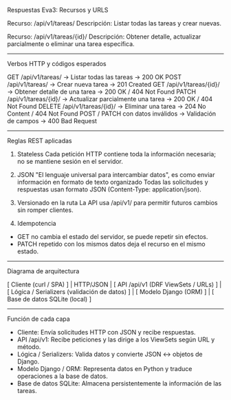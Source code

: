 Respuestas Eva3:
Recursos y URLS

Recurso: /api/v1/tareas/
Descripción: Listar todas las tareas y crear nuevas.

Recurso: /api/v1/tareas/{id}/
Descripción: Obtener detalle, actualizar parcialmente o eliminar una tarea específica.

---------------------------
Verbos HTTP y códigos esperados

GET /api/v1/tareas/ → Listar todas las tareas → 200 OK
POST /api/v1/tareas/ → Crear nueva tarea → 201 Created
GET /api/v1/tareas/{id}/ → Obtener detalle de una tarea → 200 OK / 404 Not Found
PATCH /api/v1/tareas/{id}/ → Actualizar parcialmente una tarea → 200 OK / 404 Not Found
DELETE /api/v1/tareas/{id}/ → Eliminar una tarea → 204 No Content / 404 Not Found
POST / PATCH con datos inválidos → Validación de campos → 400 Bad Request

---------------------------
Reglas REST aplicadas

1. Stateless
Cada petición HTTP contiene toda la información necesaria; no se mantiene sesión en el servidor.

2. JSON
"El lenguaje universal para intercambiar datos", es como enviar información en formato de texto organizado
Todas las solicitudes y respuestas usan formato JSON (Content-Type: application/json).

3. Versionado en la ruta
La API usa /api/v1/ para permitir futuros cambios sin romper clientes.

4. Idempotencia
- GET no cambia el estado del servidor, se puede repetir sin efectos.
- PATCH repetido con los mismos datos deja el recurso en el mismo estado.

---------------------------
Diagrama de arquitectura

[ Cliente (curl / SPA) ]
        |
HTTP/JSON
        |
[ API /api/v1 (DRF ViewSets / URLs) ]
        |
[ Lógica / Serializers (validación de datos) ]
        |
[ Modelo Django (ORM) ]
        |
[ Base de datos SQLite (local) ]

---------------------------
Función de cada capa

- Cliente: Envía solicitudes HTTP con JSON y recibe respuestas.
- API /api/v1: Recibe peticiones y las dirige a los ViewSets según URL y método.
- Lógica / Serializers: Valida datos y convierte JSON ↔ objetos de Django.
- Modelo Django / ORM: Representa datos en Python y traduce operaciones a la base de datos.
- Base de datos SQLite: Almacena persistentemente la información de las tareas.
